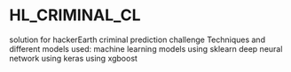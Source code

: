 # HL_CRIMINAL_CL
solution for hackerEarth criminal prediction challenge
Techniques and different models used:
machine learning models using sklearn
deep neural network using keras
using xgboost
